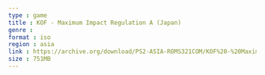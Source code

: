 ```yaml
---
type : game
title : KOF - Maximum Impact Regulation A (Japan)
genre : 
format : iso
region : asia
link : https://archive.org/download/PS2-ASIA-ROMS321COM/KOF%20-%20Maximum%20Impact%20Regulation%20A%20%28Japan%29.7z
size : 751MB
---
```

